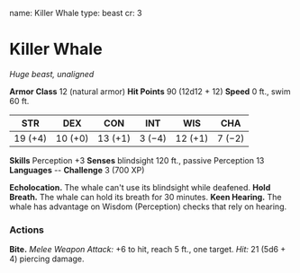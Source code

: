 name: Killer Whale
type: beast
cr: 3

# Killer Whale
_Huge beast, unaligned_

**Armor Class** 12 (natural armor)
**Hit Points** 90 (12d12 + 12)
**Speed** 0 ft., swim 60 ft.

| STR     | DEX     | CON     | INT     | WIS     | CHA     |
|---------|---------|---------|---------|---------|---------|
| 19 (+4) | 10 (+0) | 13 (+1) | 3 (−4)  | 12 (+1) | 7 (−2)  |

**Skills** Perception +3
**Senses** blindsight 120 ft., passive Perception 13
**Languages** --
**Challenge** 3 (700 XP)

**Echolocation.** The whale can't use its blindsight while deafened.
**Hold Breath.** The whale can hold its breath for 30 minutes.
**Keen Hearing.** The whale has advantage on Wisdom (Perception) checks that rely on hearing.

### Actions
**Bite.** _Melee Weapon Attack:_ +6 to hit, reach 5 ft., one target. _Hit:_ 21 (5d6 + 4) piercing damage.
